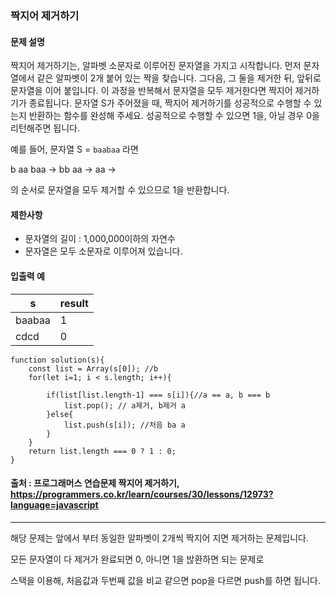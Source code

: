 ### 짝지어 제거하기

#### 문제 설명
짝지어 제거하기는, 알파벳 소문자로 이루어진 문자열을 가지고 시작합니다. 먼저 문자열에서 같은 알파벳이 2개 붙어 있는 짝을 찾습니다. 그다음, 그 둘을 제거한 뒤, 앞뒤로 문자열을 이어 붙입니다. 이 과정을 반복해서 문자열을 모두 제거한다면 짝지어 제거하기가 종료됩니다. 문자열 S가 주어졌을 때, 짝지어 제거하기를 성공적으로 수행할 수 있는지 반환하는 함수를 완성해 주세요. 성공적으로 수행할 수 있으면 1을, 아닐 경우 0을 리턴해주면 됩니다.

예를 들어, 문자열 S = `baabaa` 라면

b aa baa → bb aa → aa →

의 순서로 문자열을 모두 제거할 수 있으므로 1을 반환합니다.

#### 제한사항
- 문자열의 길이 : 1,000,000이하의 자연수
- 문자열은 모두 소문자로 이루어져 있습니다.

#### 입출력 예
|s|result|
|-|------|
|baabaa|1|
|cdcd|0|

```
function solution(s){
    const list = Array(s[0]); //b
    for(let i=1; i < s.length; i++){
        
        if(list[list.length-1] === s[i]){//a == a, b === b
            list.pop(); // a제거, b제거 a
        }else{
            list.push(s[i]); //처음 ba a
        }
    }
    return list.length === 0 ? 1 : 0;
}
```

#### 출처 : 프로그래머스 연습문제 짝지어 제거하기, https://programmers.co.kr/learn/courses/30/lessons/12973?language=javascript
--------------------------------------------------------------------------------------------------------------------------
해당 문제는 앞에서 부터 동일한 알파벳이 2개씩 짝지어 지면 제거하는 문제입니다.

모든 문자열이 다 제거가 완료되면 0, 아니면 1을 밚환하면 되는 문제로

스택을 이용해, 처음값과 두번째 값을 비교 같으면 pop을 다르면 push를 하면 됩니다.

